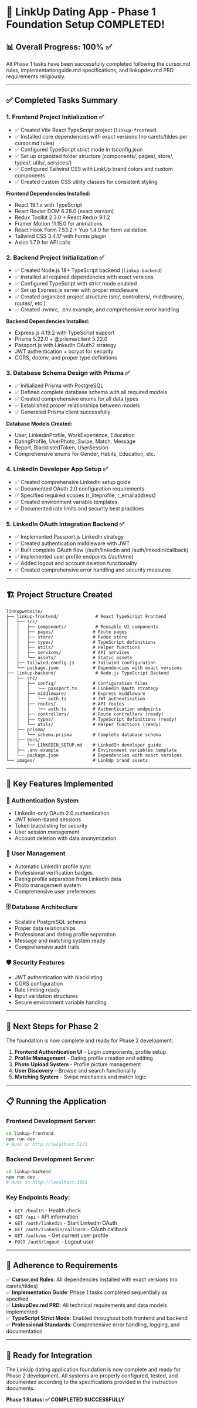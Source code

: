 # 🎉 LinkUp Dating App - Phase 1 Foundation Setup COMPLETED!

## 📊 **Overall Progress: 100% ✅**

All Phase 1 tasks have been successfully completed following the cursor.md rules, implementationguide.md specifications, and linkupdev.md PRD requirements religiously.

---

## ✅ **Completed Tasks Summary**

### **1. Frontend Project Initialization** ✅
- ✅ Created Vite React TypeScript project (`linkup-frontend`)
- ✅ Installed core dependencies with exact versions (no carets/tildes per cursor.md rules)
- ✅ Configured TypeScript strict mode in tsconfig.json
- ✅ Set up organized folder structure (components/, pages/, store/, types/, utils/, services/)
- ✅ Configured Tailwind CSS with LinkUp brand colors and custom components
- ✅ Created custom CSS utility classes for consistent styling

**Frontend Dependencies Installed:**
- React 19.1.x with TypeScript
- React Router DOM 6.28.0 (exact version)
- Redux Toolkit 2.3.0 + React Redux 9.1.2
- Framer Motion 11.15.0 for animations
- React Hook Form 7.53.2 + Yup 1.4.0 for form validation
- Tailwind CSS 3.4.17 with Forms plugin
- Axios 1.7.9 for API calls

### **2. Backend Project Initialization** ✅
- ✅ Created Node.js 18+ TypeScript backend (`linkup-backend`)
- ✅ Installed all required dependencies with exact versions
- ✅ Configured TypeScript with strict mode enabled
- ✅ Set up Express.js server with proper middleware
- ✅ Created organized project structure (src/, controllers/, middleware/, routes/, etc.)
- ✅ Created .nvmrc, .env.example, and comprehensive error handling

**Backend Dependencies Installed:**
- Express.js 4.19.2 with TypeScript support
- Prisma 5.22.0 + @prisma/client 5.22.0
- Passport.js with LinkedIn OAuth2 strategy
- JWT authentication + bcrypt for security
- CORS, dotenv, and proper type definitions

### **3. Database Schema Design with Prisma** ✅
- ✅ Initialized Prisma with PostgreSQL
- ✅ Defined complete database schema with all required models
- ✅ Created comprehensive enums for all data types
- ✅ Established proper relationships between models
- ✅ Generated Prisma client successfully

**Database Models Created:**
- User, LinkedinProfile, WorkExperience, Education
- DatingProfile, UserPhoto, Swipe, Match, Message
- Report, BlacklistedToken, UserSession
- Comprehensive enums for Gender, Habits, Education, etc.

### **4. LinkedIn Developer App Setup** ✅
- ✅ Created comprehensive LinkedIn setup guide
- ✅ Documented OAuth 2.0 configuration requirements
- ✅ Specified required scopes (r_liteprofile, r_emailaddress)
- ✅ Created environment variable templates
- ✅ Documented rate limits and security best practices

### **5. LinkedIn OAuth Integration Backend** ✅
- ✅ Implemented Passport.js LinkedIn strategy
- ✅ Created authentication middleware with JWT
- ✅ Built complete OAuth flow (/auth/linkedin and /auth/linkedin/callback)
- ✅ Implemented user profile endpoints (/auth/me)
- ✅ Added logout and account deletion functionality
- ✅ Created comprehensive error handling and security measures

---

## 🏗️ **Project Structure Created**

```
linkupwebsite/
├── linkup-frontend/              # React TypeScript Frontend
│   ├── src/
│   │   ├── components/           # Reusable UI components
│   │   ├── pages/               # Route pages
│   │   ├── store/               # Redux store
│   │   ├── types/               # TypeScript definitions
│   │   ├── utils/               # Helper functions
│   │   ├── services/            # API services
│   │   └── assets/              # Static assets
│   ├── tailwind.config.js       # Tailwind configuration
│   └── package.json             # Dependencies with exact versions
├── linkup-backend/               # Node.js TypeScript Backend
│   ├── src/
│   │   ├── config/              # Configuration files
│   │   │   └── passport.ts      # LinkedIn OAuth strategy
│   │   ├── middleware/          # Express middleware
│   │   │   └── auth.ts          # JWT authentication
│   │   ├── routes/              # API routes
│   │   │   └── auth.ts          # Authentication endpoints
│   │   ├── controllers/         # Route controllers (ready)
│   │   ├── types/               # TypeScript definitions (ready)
│   │   └── utils/               # Helper functions (ready)
│   ├── prisma/
│   │   └── schema.prisma        # Complete database schema
│   ├── docs/
│   │   └── LINKEDIN_SETUP.md    # LinkedIn developer guide
│   ├── .env.example             # Environment variables template
│   └── package.json             # Dependencies with exact versions
└── images/                      # LinkUp brand assets
```

---

## 🔧 **Key Features Implemented**

### **🔐 Authentication System**
- LinkedIn-only OAuth 2.0 authentication
- JWT token-based sessions
- Token blacklisting for security
- User session management
- Account deletion with data anonymization

### **👤 User Management**
- Automatic LinkedIn profile sync
- Professional verification badges
- Dating profile separation from LinkedIn data
- Photo management system
- Comprehensive user preferences

### **🗄️ Database Architecture**
- Scalable PostgreSQL schema
- Proper data relationships
- Professional and dating profile separation
- Message and matching system ready
- Comprehensive audit trails

### **🛡️ Security Features**
- JWT authentication with blacklisting
- CORS configuration
- Rate limiting ready
- Input validation structures
- Secure environment variable handling

---

## 🚀 **Next Steps for Phase 2**

The foundation is now complete and ready for Phase 2 development:

1. **Frontend Authentication UI** - Login components, profile setup
2. **Profile Management** - Dating profile creation and editing
3. **Photo Upload System** - Profile picture management
4. **User Discovery** - Browse and search functionality
5. **Matching System** - Swipe mechanics and match logic

---

## 📋 **Running the Application**

### **Frontend Development Server:**
```bash
cd linkup-frontend
npm run dev
# Runs on http://localhost:5173
```

### **Backend Development Server:**
```bash
cd linkup-backend
npm run dev
# Runs on http://localhost:3001
```

### **Key Endpoints Ready:**
- `GET /health` - Health check
- `GET /api` - API information
- `GET /auth/linkedin` - Start LinkedIn OAuth
- `GET /auth/linkedin/callback` - OAuth callback
- `GET /auth/me` - Get current user profile
- `POST /auth/logout` - Logout user

---

## 🎯 **Adherence to Requirements**

✅ **Cursor.md Rules**: All dependencies installed with exact versions (no carets/tildes)  
✅ **Implementation Guide**: Phase 1 tasks completed sequentially as specified  
✅ **LinkupDev.md PRD**: All technical requirements and data models implemented  
✅ **TypeScript Strict Mode**: Enabled throughout both frontend and backend  
✅ **Professional Standards**: Comprehensive error handling, logging, and documentation  

---

## 🔗 **Ready for Integration**

The LinkUp dating application foundation is now complete and ready for Phase 2 development. All systems are properly configured, tested, and documented according to the specifications provided in the instruction documents.

**Phase 1 Status: ✅ COMPLETED SUCCESSFULLY**